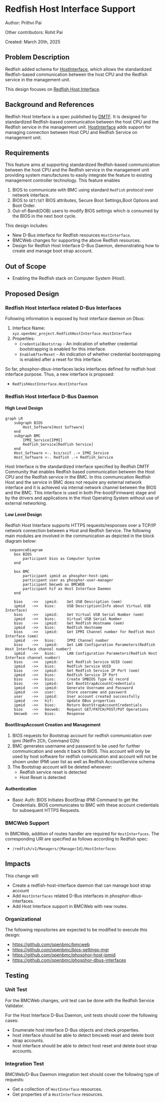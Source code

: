 # Redfish Host Interface Support

Author: Prithvi Pai

Other contributors: Rohit Pai

Created: March 20th, 2025

## Problem Description

Redfish added schema for
[HostInterface](https://redfish.dmtf.org/redfish/schema_index), which
allows the standardized Redfish-based communication between the host
CPU and the Redfish service in the management unit.

This design focuses on [Redfish Host Interface](https://www.dmtf.org/sites/default/files/standards/documents/DSP0270_1.3.0.pdf).

## Background and References

Redfish Host Interface is a spec published by
[DMTF](https://www.dmtf.org/sites/default/files/standards/documents/DSP0270_1.3.0.pdf).
It is designed for standardized Redfish-based communication between the host
CPU and the Redfish service in the management unit.
[HostInterface](https://redfish.dmtf.org/schemas/v1/HostInterface.v1_3_3.yaml)
adds support for managing connection between Host CPU and Redfish Service on 
management unit.

## Requirements

This feature aims at supporting standardized Redfish-based communication between
the host CPU and the Redfish service in the management unit providing system
manufactures to easily integrate the feature to existing management controller
technology. This feature enables
1. BIOS to communicate with BMC using standard `Redfish` protocol over network
   interface.
2. BIOS to `GET/SET` BIOS attributes, Secure Boot Settings,Boot Options and
   Boot Order.
3. Out-of-Band(OOB) users to modify BIOS settings which is consumed by the BIOS
   in the next boot cycle.

This design includes:

- New D-Bus interface for Redfish resources `HostInterface`.
- BMCWeb changes for supporting the above Redfish resources.
- Design for Redfish Host Interface D-Bus Daemon, demonstrating how to
  create and manage boot strap account.

## Out of Scope

- Enabling the Redfish stack on Computer System (Host). 

## Proposed Design

### Redfish Host Interface related D-Bus Interfaces

Following information is exposed by host interface daemon on Dbus:

1. Interface Name: `xyz.openbmc_project.RedfishHostInterface.HostInterface`
2. Properties:
    - `CredentialBootstrap` - An indication of whether credential bootstrapping
    is enabled for this interface.
    - `EnableAfterReset` - An indication of whether credential bootstrapping is
    enabled after a reset for this interface.

So far, phosphor-dbus-interfaces lacks interfaces defined for redfish host
interface purpose. Thus, a new interface is proposed:

- `RedfishHostInterface.HostInterface`

### Redfish Host Interface D-Bus Daemon

#### High Level Design

```mermaid
graph LR
    subgraph BIOS
        Host_Software[Host Software]
    end
    subgraph BMC
        IPMI_Service[IPMI]
        Redfish_Service[Redfish Service]
    end
    Host_Software <-. kcs/ssif .-> IPMI_Service 
    Host_Software <-. Redfish .-> Redfish_Service
```

Host Interface is the standardized interface specified by Redfish DMTF Community
that enables Redfish based communication between the Host CPU and the Redfish
service in the BMC. In this communication Redfish Host and the service in BMC
does not require any external network interface and it is achieved via internal
network channel between the BIOS and the BMC. This interface is used in both
Pre-boot(Firmware) stage and by the drivers and applications in the Host
Operating System without use of external networking.

#### Low Level Design

Redfish Host Interface supports HTTPS requests/responses over a TCP/IP network
connection between a Host and Redfish Service. The following main modules are
involved in the communication as depicted in the block diagram below:

```mermaid
  sequenceDiagram
    box BIOS
        participant bios as Computer System
    end

    box BMC
        participant ipmid as phosphor-host-ipmi
        participant user as phosphor-user-manager
        participant bmcweb as BMCWEB
        participant hif as Host Interface Daemon
    end

    bios    ->>   ipmid:    Get USB Description (oem)
    ipmid   ->>   bios:     USB Description(Info about Virtual USB Interface)
    bios    ->>   ipmid:    Get Virtual USB Serial Number (oem) 
    ipmid   ->>   bios:     Virtual USB Serial Number
    bios    ->>   ipmid:    Get Redfish Hostname (oem)
    ipmid   ->>   bios:     Redfish Hostname
    bios    ->>   ipmid:    Get IPMI Channel number for Redfish Host Interface (oem)
    ipmid   ->>   bios:     IPMI Channel number
    bios    ->>   ipmid:    Get LAN Configuration Parameters(Redfish Host Interface channel number)
    ipmid   ->>   bios:     LAN Configuration Parameters(Redfish Host Interface channel number)
    bios    ->>   ipmid:    Get Redfish Service UUID (oem)
    ipmid   ->>   bios:     Redfish Service UUID
    bios    ->>   ipmid:    Get Redfish Service IP Port (oem)
    ipmid   ->>   bios:     Redfish Service IP Port
    bios    ->>   bios:     Create SMBIOS Type 42 record
    bios    ->>   ipmid:    Get BootStrapAccountCredentials
    ipmid   ->>   ipmid:    Generate Username and Password
    ipmid   ->>   user:     Store username and password
    user    ->>   ipmid:    User account created successfully
    ipmid   ->>   hif:      Update DBus properties
    ipmid   ->>   bios:     Return BootStrapAccountCredentials
    bios    ->>   bmcweb:   Request GET/PATCH/POST/PUT Operations
    bmcweb  ->>   bios:     Response
```

#### BootStrapAccount Creation and Management

1. BIOS requests for Bootstrap account for redfish communication over ipmi
   (NetFn 2Ch, Command 02h)
2. BMC generates username and password to be used for further communication and
   sends it back to BIOS. This account will only be used by host software for
   redfish comunication and account will not be shown under IPMI user list as well
   as Redfish AccountService schema
3. The Bootstrap account will be deleted whenever: 
    - Redfish service reset is detected
    - Host Reset is detected

#### Authentication

- Basic Auth: BIOS Initiates BootStrap IPMI Command to get the Credentials.
BIOS communicates to BMC with these account credentials for subsequent HTTPS Requests.

### BMCWeb Support

In BMCWeb, addition of routes handler are required for `HostInterfaces`.
The corresponding URI are specified as follows according to Redfish spec:

- `/redfish/v1/Managers/{ManagerId}/HostInterfaces`

## Impacts

This change will:

- Create a redfish-host-interface daemon that can manage boot strap account
- Add `HostInterfaces` related D-Bus interfaces in
  phosphor-dbus-interfaces.
- Add Host Interface support in BMCWeb with new routes.

### Organizational

The following repositories are expected to be modified to execute this
design:

- https://github.com/openbmc/bmcweb
- https://github.com/openbmc/bios-settings-mgr
- https://github.com/openbmc/phosphor-host-ipmid
- https://github.com/openbmc/phosphor-dbus-interfaces

## Testing

### Unit Test

For the BMCWeb changes, unit test can be done with the Redfish Service
Validator.

For the Host Interface D-Bus Daemon, unit tests should cover the following
cases:

- Enumerate host interface D-Bus objects and check properties.
- host interface should be able to detect bmcweb reset and delete boot strap
  accounts.
- host interface should be able to detect host reset and delete boot strap
  accounts.

### Integration Test

BMCWeb/D-Bus Daemon integration test should cover the following type of
requests:

- Get a collection of `HostInterface` resources.
- Get properties of a `HostInterface` resources.
